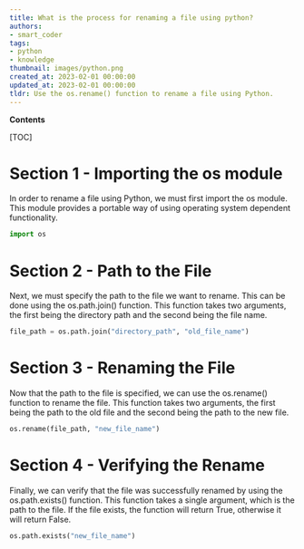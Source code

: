 ```yaml
---
title: What is the process for renaming a file using python?
authors:
- smart_coder
tags:
- python
- knowledge
thumbnail: images/python.png
created_at: 2023-02-01 00:00:00
updated_at: 2023-02-01 00:00:00
tldr: Use the os.rename() function to rename a file using Python.
---
```


**Contents**

[TOC]

# Section 1 - Importing the os module 

In order to rename a file using Python, we must first import the os module. This module provides a portable way of using operating system dependent functionality. 

```python
import os
```

# Section 2 - Path to the File 

Next, we must specify the path to the file we want to rename. This can be done using the os.path.join() function. This function takes two arguments, the first being the directory path and the second being the file name. 

```python
file_path = os.path.join("directory_path", "old_file_name")
```

# Section 3 - Renaming the File 

Now that the path to the file is specified, we can use the os.rename() function to rename the file. This function takes two arguments, the first being the path to the old file and the second being the path to the new file. 

```python
os.rename(file_path, "new_file_name")
```

# Section 4 - Verifying the Rename 

Finally, we can verify that the file was successfully renamed by using the os.path.exists() function. This function takes a single argument, which is the path to the file. If the file exists, the function will return True, otherwise it will return False. 

```python
os.path.exists("new_file_name")
```
